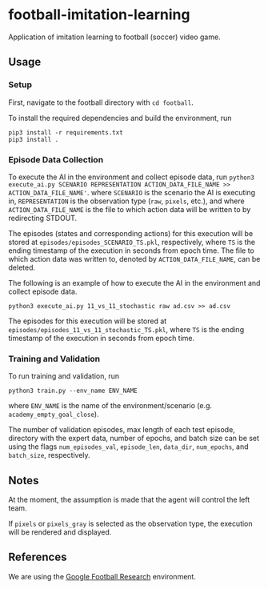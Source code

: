 # football-imitation-learning

Application of imitation learning to football (soccer) video game.

## Usage

### Setup

First, navigate to the football directory with `cd football`.

To install the required dependencies and build the environment, run

```
pip3 install -r requirements.txt
pip3 install .
```

### Episode Data Collection

To execute the AI in the environment and collect episode data, run `python3 execute_ai.py SCENARIO REPRESENTATION ACTION_DATA_FILE_NAME >> ACTION_DATA_FILE_NAME'`. where `SCENARIO` is the scenario the AI is executing in, `REPRESENTATION` is the observation type (`raw`, `pixels`, etc.), and where `ACTION_DATA_FILE_NAME` is the file to which action data will be written to by redirecting STDOUT.

The episodes (states and corresponding actions) for this execution will be stored at `episodes/episodes_SCENARIO_TS.pkl`, respectively, where `TS` is the ending timestamp of the execution in seconds from epoch time. The file to which action data was written to, denoted by `ACTION_DATA_FILE_NAME`, can be deleted.

The following is an example of how to execute the AI in the environment and collect episode data.

```
python3 execute_ai.py 11_vs_11_stochastic raw ad.csv >> ad.csv
```

The episodes for this execution will be stored at `episodes/episodes_11_vs_11_stochastic_TS.pkl`, where `TS` is the ending timestamp of the execution in seconds from epoch time.

### Training and Validation

To run training and validation, run

```
python3 train.py --env_name ENV_NAME
```

where `ENV_NAME` is the name of the environment/scenario (e.g. `academy_empty_goal_close`).

The number of validation episodes, max length of each test episode, directory with the expert data, number of epochs, and batch size can be set using the flags `num_episodes_val`, `episode_len`, `data_dir`, `num_epochs`, and `batch_size`, respectively.

## Notes

At the moment, the assumption is made that the agent will control the left team.

If `pixels` or `pixels_gray` is selected as the observation type, the execution will be rendered and displayed.

## References

We are using the [Google Football Research](https://ai.googleblog.com/2019/06/introducing-google-research-football.html) environment.


